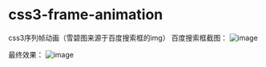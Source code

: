 # css3-frame-animation
css3序列帧动画（雪碧图来源于百度搜索框的img）
百度搜索框截图：
![image](https://github.com/Chelseasc/readme_img/blob/master/bdsearchbarperform.png)

最终效果：
![image](https://github.com/Chelseasc/readme_img/blob/master/bdsearchbargif.gif)
